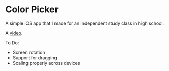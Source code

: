 # Color Picker
A simple iOS app that I made for an independent study class in high school.

A [video](https://youtu.be/TIcnNmrcEAM).

To Do:
- Screen rotation
- Support for dragging
- Scaling properly across devices
